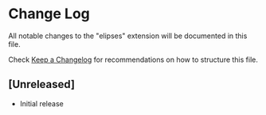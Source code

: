 # Change Log

All notable changes to the "elipses" extension will be documented in this file.

Check [Keep a Changelog](http://keepachangelog.com/) for recommendations on how to structure this file.

## [Unreleased]

- Initial release